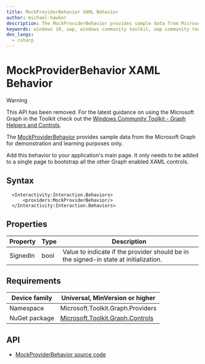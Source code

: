 ```yaml
---
title: MockProviderBehavior XAML Behavior
author: michael-hawker
description: The MockProviderBehavior provides sample data from Microsoft Graph.
keywords: windows 10, uwp, windows community toolkit, uwp community toolkit, uwp toolkit, graph, login, authentication, interactive, provider, identity, mock, sample
dev_langs:
  - csharp
---
```


# MockProviderBehavior XAML Behavior

> [!WARNING]
> This API has been removed. For the latest guidance on using the Microsoft Graph in the Toolkit check out the [Windows Community Toolkit - Graph Helpers and Controls](../overview.md).

<!-- Describe your control -->
The [MockProviderBehavior](/dotnet/api/microsoft.toolkit.graph.providers.mockproviderbehavior) provides sample data from the Microsoft Graph for demonstration and learning purposes only.

Add this behavior to your application's main page. It only needs to be added to a single page to bootstrap all the other Graph enabled XAML controls.

## Syntax

```xaml
  <Interactivity:Interaction.Behaviors>
      <providers:MockProviderBehavior/>
  </Interactivity:Interaction.Behaviors>
```

## Properties

| Property | Type | Description |
| -- | -- | -- |
| SignedIn | bool | Value to indicate if the provider should be in the signed-in state at initialization. |

## Requirements

| Device family | Universal, MinVersion or higher   |
| -- | -- |
| Namespace | Microsoft.Toolkit.Graph.Providers |
| NuGet package | [Microsoft.Toolkit.Graph.Controls](https://www.nuget.org/packages/Microsoft.Toolkit.Graph.Controls) |

## API

* [MockProviderBehavior source code](https://github.com/windows-toolkit/Graph-Controls/blob/rel/7.0.0/Microsoft.Toolkit.Graph.Controls/Providers/MockProviderBehavior.cs)